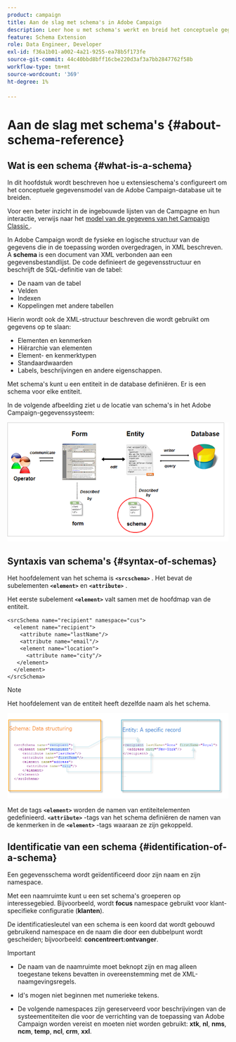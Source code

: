 ```yaml
---
product: campaign
title: Aan de slag met schema's in Adobe Campaign
description: Leer hoe u met schema's werkt en breid het conceptuele gegevensmodel van de Adobe Campaign-database uit
feature: Schema Extension
role: Data Engineer, Developer
exl-id: f36a1b01-a002-4a21-9255-ea78b5f173fe
source-git-commit: 44c40bbd8bff16cbe220d3af3a7bb2847762f58b
workflow-type: tm+mt
source-wordcount: '369'
ht-degree: 1%

---
```


# Aan de slag met schema&#39;s {#about-schema-reference}

## Wat is een schema {#what-is-a-schema}

In dit hoofdstuk wordt beschreven hoe u extensieschema&#39;s configureert om het conceptuele gegevensmodel van de Adobe Campaign-database uit te breiden.

Voor een beter inzicht in de ingebouwde lijsten van de Campagne en hun interactie, verwijs naar het [ model van de gegevens van het Campaign Classic ](about-data-model.md).

In Adobe Campaign wordt de fysieke en logische structuur van de gegevens die in de toepassing worden overgedragen, in XML beschreven. A **schema** is een document van XML verbonden aan een gegevensbestandlijst. De code definieert de gegevensstructuur en beschrijft de SQL-definitie van de tabel:

* De naam van de tabel
* Velden
* Indexen
* Koppelingen met andere tabellen

Hierin wordt ook de XML-structuur beschreven die wordt gebruikt om gegevens op te slaan:

* Elementen en kenmerken
* Hiërarchie van elementen
* Element- en kenmerktypen
* Standaardwaarden
* Labels, beschrijvingen en andere eigenschappen.

Met schema&#39;s kunt u een entiteit in de database definiëren. Er is een schema voor elke entiteit.

In de volgende afbeelding ziet u de locatie van schema&#39;s in het Adobe Campaign-gegevenssysteem:

![](assets/reference_schema_intro.png)

## Syntaxis van schema&#39;s {#syntax-of-schemas}

Het hoofdelement van het schema is **`<srcschema>`** . Het bevat de subelementen **`<element>`** en **`<attribute>`** .

Het eerste subelement **`<element>`** valt samen met de hoofdmap van de entiteit.

```
<srcSchema name="recipient" namespace="cus">
  <element name="recipient">  
    <attribute name="lastName"/>
    <attribute name="email"/>
    <element name="location">
      <attribute name="city"/>
   </element>
  </element>
</srcSchema>
```

>[!NOTE]
>
>Het hoofdelement van de entiteit heeft dezelfde naam als het schema.

![](assets/s_ncs_configuration_schema_and_entity.png)

Met de tags **`<element>`** worden de namen van entiteitelementen gedefinieerd. **`<attribute>`** -tags van het schema definiëren de namen van de kenmerken in de **`<element>`** -tags waaraan ze zijn gekoppeld.

## Identificatie van een schema {#identification-of-a-schema}

Een gegevensschema wordt geïdentificeerd door zijn naam en zijn namespace.

Met een naamruimte kunt u een set schema&#39;s groeperen op interessegebied. Bijvoorbeeld, wordt **focus** namespace gebruikt voor klant-specifieke configuratie (**klanten**).

De identificatiesleutel van een schema is een koord dat wordt gebouwd gebruikend namespace en de naam die door een dubbelpunt wordt gescheiden; bijvoorbeeld: **concentreert:ontvanger**.

>[!IMPORTANT]
>
>* De naam van de naamruimte moet beknopt zijn en mag alleen toegestane tekens bevatten in overeenstemming met de XML-naamgevingsregels.
>
>* Id&#39;s mogen niet beginnen met numerieke tekens.
>
>* De volgende namespaces zijn gereserveerd voor beschrijvingen van de systeementiteiten die voor de verrichting van de toepassing van Adobe Campaign worden vereist en moeten niet worden gebruikt: **xtk**, **nl**, **nms**, **ncm**, **temp**, **ncl**, **crm**, **xxl**.
>

